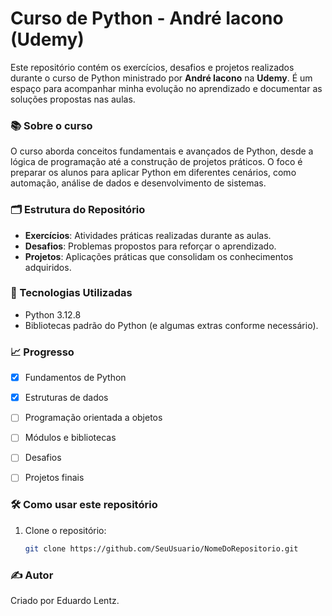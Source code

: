 # Curso de Python - André Iacono (Udemy)

Este repositório contém os exercícios, desafios e projetos realizados durante o curso de Python ministrado por **André Iacono** na **Udemy**. É um espaço para acompanhar minha evolução no aprendizado e documentar as soluções propostas nas aulas.


### 📚 Sobre o curso
O curso aborda conceitos fundamentais e avançados de Python, desde a lógica de programação até a construção de projetos práticos. O foco é preparar os alunos para aplicar Python em diferentes cenários, como automação, análise de dados e desenvolvimento de sistemas.


### 🗂️ Estrutura do Repositório
- **Exercícios**: Atividades práticas realizadas durante as aulas.
- **Desafios**: Problemas propostos para reforçar o aprendizado.
- **Projetos**: Aplicações práticas que consolidam os conhecimentos adquiridos.


### 🚀 Tecnologias Utilizadas
- Python 3.12.8
- Bibliotecas padrão do Python (e algumas extras conforme necessário).


### 📈 Progresso
- [x] Fundamentos de Python
- [x] Estruturas de dados
- [ ] Programação orientada a objetos
- [ ] Módulos e bibliotecas
- [ ] Desafios
- [ ] Projetos finais


### 🛠️ Como usar este repositório
1. Clone o repositório:
   ```bash
   git clone https://github.com/SeuUsuario/NomeDoRepositorio.git

### ✍️ Autor
Criado por Eduardo Lentz.